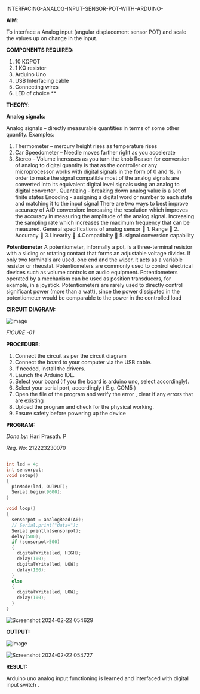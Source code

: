 INTERFACING-ANALOG-INPUT-SENSOR-POT-WITH-ARDUINO-




**AIM**:  

To interface a Analog  input (angular displacement sensor POT) and scale the values up on change in the input.

**COMPONENTS REQUIRED:**

1.	10 KΩPOT
2.	1 KΩ resistor 
3.	Arduino Uno 
4.	USB Interfacing cable 
5.	Connecting wires 
6.	LED of choice 
**

**THEORY**: 

**Analog signals:**

Analog signals – directly measurable quantities in terms of some other quantity.
Examples:
1. Thermometer – mercury height rises as temperature rises
2. Car Speedometer – Needle moves farther right as you accelerate
3. Stereo – Volume increases as you turn the knob
Reason for conversion of analog to digital quantity is that as the controller or any microprocessor works with digital signals in the form of 0 and 1s, in order to make the signal compatible  most of the analog signals are converted into its equivalent digital level signals using an analog to digital converter .
Quantizing - breaking down analog value is a set of finite states
Encoding - assigning a digital word or number to each state and matching it to the input signal
 There are two ways to best improve accuracy of A/D conversion:
Increasing the resolution which improves the accuracy in measuring the amplitude of the analog signal.
Increasing the sampling rate which increases the maximum frequency that can be measured.
General specifications of analog sensor
	1. Range
	2. Accuracy
	3.Linearity
	4.Compatiblity
	5. signal conversion capability

**Potentiometer**
A potentiometer, informally a pot, is a three-terminal resistor with a sliding or rotating contact that forms an adjustable voltage divider. If only two terminals are used, one end and the wiper, it acts as a variable resistor or rheostat.
Potentiometers are commonly used to control electrical devices such as volume controls on audio equipment. Potentiometers operated by a mechanism can be used as position transducers, for example, in a joystick. Potentiometers are rarely used to directly control significant power (more than a watt), since the power dissipated in the potentiometer would be comparable to the power in the controlled load

**CIRCUIT DIAGRAM:**

![image](https://user-images.githubusercontent.com/36288975/163530788-eec3cdc3-95e8-4d2d-8349-6d0ea4c9439c.png)

*FIGURE -01*

**PROCEDURE:**

1.	Connect the circuit as per the circuit diagram 
2.	Connect the board to your computer via the USB cable.
3.	If needed, install the drivers.
4.	Launch the Arduino IDE.
5.	Select your board (If you the board is arduino uno, select accordingly).
6.	Select your serial port, accordingly ( E.g. COM5 )
7.	Open the file of the program  and verify the error , clear if any errors that are existing 
8.	Upload the program and check for the physical working. 
9.	Ensure safety before powering up the device 

**PROGRAM:** 

*Done by:* Hari Prasath. P

*Reg. No:* 212223230070

```c++

int led = 4;
int sensorpot;
void setup()
{
  pinMode(led, OUTPUT);
  Serial.begin(9600);
}

void loop()
{
  sensorpot = analogRead(A0);
  // Serial.print("data=");
  Serial.println(sensorpot);
  delay(500);
  if (sensorpot>500)
  {
    digitalWrite(led, HIGH);
    delay(100);
    digitalWrite(led, LOW);
    delay(100);
  }
  else
  {
    digitalWrite(led, LOW);
    delay(100);
  }
}
```

![Screenshot 2024-02-22 054629](https://github.com/Hari-Prasath-P-08/EXPERIMENT-NO--02-INTERFACING-ANALOG-INPUT-SENSOR-POT-WITH-ARDUINO-/assets/139455593/afe06391-3ee5-4f11-af26-f5c0df3500cb)

**OUTPUT:**

![image](https://github.com/Hari-Prasath-P-08/EXPERIMENT-NO--02-INTERFACING-ANALOG-INPUT-SENSOR-POT-WITH-ARDUINO-/assets/139455593/00bc5c9e-66a1-429c-9626-3082ee219542)

![Screenshot 2024-02-22 054727](https://github.com/Hari-Prasath-P-08/EXPERIMENT-NO--02-INTERFACING-ANALOG-INPUT-SENSOR-POT-WITH-ARDUINO-/assets/139455593/6fd3225e-2cc0-4ead-a1f0-fe46924cbc72)

**RESULT:** 

Arduino uno analog input functioning is learned and interfaced with digital input switch .
